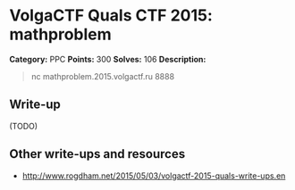 # VolgaCTF Quals CTF 2015: mathproblem

**Category:** PPC
**Points:** 300
**Solves:** 106
**Description:**

> nc mathproblem.2015.volgactf.ru 8888

## Write-up

(TODO)

## Other write-ups and resources

* <http://www.rogdham.net/2015/05/03/volgactf-2015-quals-write-ups.en>

